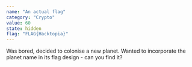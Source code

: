 ```yaml
---
name: "An actual flag"
category: "Crypto"
value: 60
state: hidden
flag: "FLAG{Hacktopia}"
---
```


Was bored, decided to colonise a new planet. Wanted to incorporate the planet name in its flag design - can you find it?
